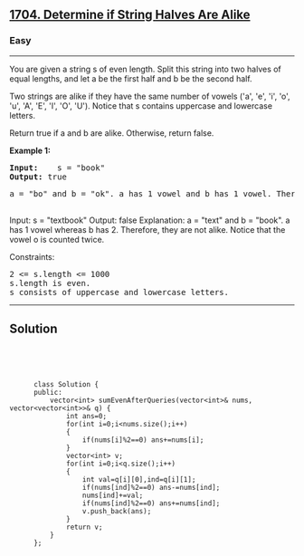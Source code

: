 
<h2><a href="https://leetcode.com/problems/determine-if-string-halves-are-alike/description/">1704. Determine if String Halves Are Alike</a></h2>
<h3>Easy</h3>
<hr>
<div><p>
You are given a string s of even length. Split this string into two halves of equal lengths, and let a be the first half and b be the second half.

Two strings are alike if they have the same number of vowels ('a', 'e', 'i', 'o', 'u', 'A', 'E', 'I', 'O', 'U'). Notice that s contains uppercase and lowercase letters.

Return true if a and b are alike. Otherwise, return false.

 
</p>


<p><strong>Example 1:</strong></p>
<pre><strong>Input:</strong>    s = "book"
<strong>Output:</strong> true
</pre>
<pre>
a = "bo" and b = "ok". a has 1 vowel and b has 1 vowel. Therefore, they are alike.
  </pre>
  
Input: s = "textbook"
Output: false
Explanation: a = "text" and b = "book". a has 1 vowel whereas b has 2. Therefore, they are not alike.
Notice that the vowel o is counted twice.
 

Constraints:
<pre>
2 <= s.length <= 1000
s.length is even.
s consists of uppercase and lowercase letters.
</pre>
<hr>
 <h2><strong><b>Solution</b></strong></h2>
 <br>
 <pre>
 
          class Solution {
          public:
              vector<int> sumEvenAfterQueries(vector<int>& nums, vector<vector<int>>& q) {
                  int ans=0;
                  for(int i=0;i<nums.size();i++)
                  {
                      if(nums[i]%2==0) ans+=nums[i];
                  }
                  vector<int> v;
                  for(int i=0;i<q.size();i++)
                  {
                      int val=q[i][0],ind=q[i][1];
                      if(nums[ind]%2==0) ans-=nums[ind];
                      nums[ind]+=val;
                      if(nums[ind]%2==0) ans+=nums[ind];
                      v.push_back(ans);
                  }
                  return v;
              }
          };
          
 </pre>

